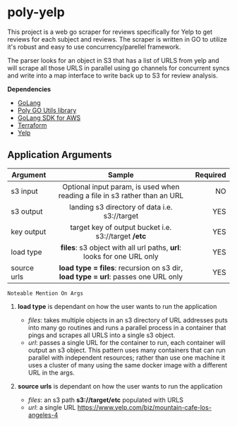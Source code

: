 # poly-yelp

This project is a web go scraper for reviews specifically for Yelp to get reviews for each subject and reviews. The scraper is written in GO to utilize it's robust and easy to use concurrency/parellel framework. 

The parser looks for an object in S3 that has a list of URLS from yelp and will scrape all those URLS in parallel using go channels for concurrent syncs and write into a map interface to write back up to S3 for review analysis.

**Dependencies**

* [GoLang](https://golang.org/)
* [Poly GO Utils library](https://github.com/polyglotDataNerd/poly-Go-utils)
* [GoLang SDK for AWS](https://sg.com/yelp/goaws.amazon.com/sdk-for-go/)
* [Terraform](https://learn.hashicorp.com/terraform/getting-started/install.html)
* [Yelp](https://www.yelp.com/)

Application Arguments
-

| Argument        | Sample           | Required  |
| ------------- |:-------------:| -----:|
| s3 input | Optional input param, is used when reading a file in s3 rather than an URL  | NO  |
| s3 output | landing s3 directory of data i.e. s3://target | YES  |
| key output | target key of output bucket i.e. s3://target **/etc** | YES  |
| load type | **files**: s3 object with all url paths, **url**: looks for one URL only | YES  |
| source urls | **load type = files**: recursion on s3 dir, **load type = url**: passes one URL only | YES  |

`Noteable Mention On Args`
 1. **load type** is dependant on how the user wants to run the application
    
    * _files_: takes multiple objects in an s3 directory of URL addresses puts into many go routines and runs a parallel process in a container that pings and scrapes all URLS into a single s3 object. 
    * _url_: passes a single URL for the container to run, each container will output an s3 object. This pattern uses many containers that can run parallel with independent resources; rather than use one machine it uses a cluster of many using the same docker image with a different URL in the args. 

2. **source urls** is dependant on how the user wants to run the application
    
    * _files_: an s3 path **s3://target/etc** populated with URLS
    * _url_: a single URL https://www.yelp.com/biz/mountain-cafe-los-angeles-4

